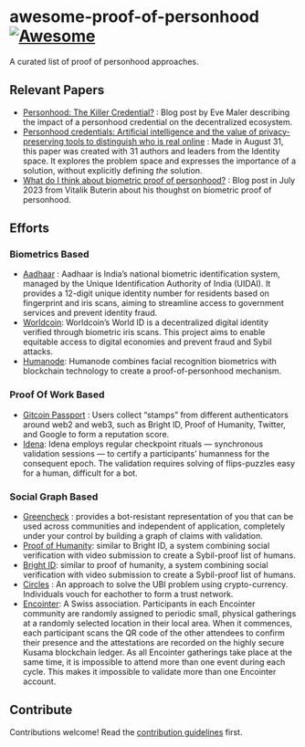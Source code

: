 # awesome-proof-of-personhood [![Awesome](https://awesome.re/badge.svg)](https://awesome.re)

A curated list of proof of personhood approaches.  

## Relevant Papers

* [Personhood: The Killer
  Credential?](https://www.vennfactory.com/blog-post/personhood-the-killer-credential) :
  Blog post by Eve Maler describing the impact of a personhood credential on the
  decentralized ecosystem.  
* [Personhood credentials: Artificial intelligence and the value of
privacy-preserving tools to distinguish who is real
online](https://arxiv.org/html/2408.07892v1) : Made in August 31, this paper was
created with 31 authors and leaders from the Identity space. It explores the
problem space and expresses the importance of a solution, without explicitly
defining _the_ solution.
* [What do I think about biometric proof of
  personhood?](https://vitalik.eth.limo/general/2023/07/24/biometric.html) :
  Blog post in July 2023 from Vitalik Buterin about his thoughst on biometric
  proof of personhood.

## Efforts 

### Biometrics Based

- [Aadhaar](https://uidai.gov.in/) : Aadhaar is India’s national biometric
  identification system, managed by the Unique Identification Authority of India
  (UIDAI). It provides a 12-digit unique identity number for residents based on
  fingerprint and iris scans, aiming to streamline access to government services
  and prevent identity fraud.
- [Worldcoin](https://worldcoin.org/): Worldcoin’s World ID is a decentralized
  digital identity verified through biometric iris scans. This project aims to
  enable equitable access to digital economies and prevent fraud and Sybil
  attacks.
- [Humanode](https://humanode.io/): Humanode combines facial recognition
  biometrics with blockchain technology to create a proof-of-personhood
  mechanism. 

### Proof Of Work Based

- [Gitcoin Passport](https://www.gitcoin.co/) : Users collect “stamps” from
  different authenticators around web2 and web3, such as Bright ID, Proof of
  Humanity, Twitter, and Google to form a reputation score.
- [Idena](https://www.idena.io/): Idena employs regular checkpoint rituals —
  synchronous validation sessions — to certify a participants’ humanness for the
  consequent epoch. The validation requires solving of flips-puzzles easy for a
  human, difficult for a bot.

### Social Graph Based

- [Greencheck](https://greencheck.world) : provides a bot-resistant
  representation of you that can be used across communities and independent of
  application, completely under your control by building a graph of claims with
  validation.
- [Proof of Humanity](https://proofofhumanity.id/): similar to Bright ID, a
  system combining social verification with video submission to create a
  Sybil-proof list of humans.
- [Bright ID](https://www.brightid.org/): similar to proof of humanity, a
  system combining social verification with video submission to create a
  Sybil-proof list of humans.
- [Circles](https://www.aboutcircles.com/) : An approach to solve the UBI
  problem using crypto-currency. Individuals vouch for eachother to form a trust
  network. 
- [Encointer](https://encointer.org/): A Swiss association. Participants in each Encointer
  community are randomly assigned to periodic small, physical gatherings at a
  randomly selected location in their local area. When it commences, each
  participant scans the QR code of the other attendees to confirm their presence
  and the attestations are recorded on the highly secure Kusama blockchain
  ledger. As all Encointer gatherings take place at the same time, it is
  impossible to attend more than one event during each cycle. This makes it
  impossible to validate more than one Encointer account.

## Contribute

Contributions welcome! Read the [contribution guidelines](contributing.md) first.
